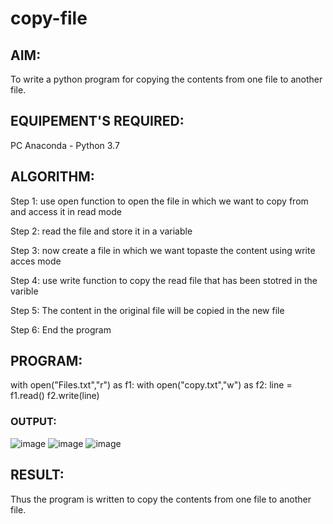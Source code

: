 # copy-file
## AIM:
To write a python program for copying the contents from one file to another file.
## EQUIPEMENT'S REQUIRED: 
PC
Anaconda - Python 3.7
## ALGORITHM: 
Step 1:
use open function to open the file in which we want to copy from and access it in read mode

Step 2:
read the file and store it in a variable

Step 3:
now create a file in which we want topaste the content using write acces mode

Step 4:
use write function to copy the read file that has been stotred in the varible

Step 5:
The content in the original file will be copied in the new file

Step 6:
End the program

## PROGRAM:

with open("Files.txt","r") as f1:
    with open("copy.txt","w") as f2:
        line = f1.read()
        f2.write(line)


### OUTPUT:

![image](https://github.com/JOHNSUBIK/copy-file/assets/150279319/c7894417-9556-42e0-9e2e-7a859980bc10)
![image](https://github.com/JOHNSUBIK/copy-file/assets/150279319/a45f5f33-8e26-4bac-a5e8-b404b85761fa)
![image](https://github.com/JOHNSUBIK/copy-file/assets/150279319/de519e73-cf56-4578-b514-0280f5101b20)

## RESULT:
Thus the program is written to copy the contents from one file to another file.
